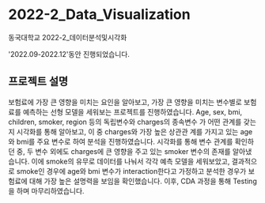 # 2022-2_Data_Visualization
동국대학교 2022-2_데이터분석및시각화  

'2022.09-2022.12'동안 진행되었습니다.

## 프로젝트 설명
보험료에 가장 큰 영향을 미치는 요인을 알아보고, 가장 큰 영향을 미치는 변수별로 보험료를 예측하는 선형 모델을 세워보는 프로젝트를 진행하였습니다. Age, sex, bmi, children, smoker, region 등의 독립변수와 charges의 종속변수 가 어떤 관계를 갖는지 시각화를 통해 알아보고, 이 중 charges와 가장 높은 상관관 계를 가지고 있는 age와 bmi를 주요 변수로 하여 분석을 진행하였습니다. 시각화를 통해 변수 관계를 확인하던 중, 두 변수 외에도 charges에 큰 영향을 주고 있는 smoker 변수의 존재를 알아냈습니다. 이에 smoke의 유무로 데이터를 나눠서 각각 예측 모델을 세워보았고, 결과적으로 smoke인 경우에 age와 bmi 변수가 interaction한다고 가정하고 분석한 경우가 보험료에 대해 가장 높은 설명력을 보임을 확인했습니다. 이후, CDA 과정을 통해 Testing을 하며 마무리하였습니다.
